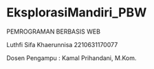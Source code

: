 # EksplorasiMandiri_PBW

PEMROGRAMAN BERBASIS WEB 

Luthfi Sifa Khaerunnisa
2210631170077

Dosen Pengampu : Kamal Prihandani, M.Kom.
